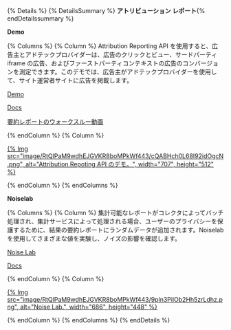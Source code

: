 {% Details %} {% DetailsSummary %} **アトリビューション レポート**{% endDetailssummary %}

**Demo**

{% Columns %} {% Column %} Attribution Reporting API を使用すると、広告主とアドテックプロバイダーは、広告のクリックとビュー、サードパーティ iframe の広告、およびファーストパーティコンテキストの広告のコンバージョンを測定できます。このデモでは、広告主がアドテックプロバイダーを使用して、サイト運営者サイトに広告を掲載します。

[Demo](https://arapi-home.web.app/)

[Docs](/docs/privacy-sandbox/attribution-reporting/)

[要約レポートのウォークスルー動画](https://drive.google.com/file/d/18RGEx_mrhDJuMsLUK1BZ0cK5FSZRAAqh/view)

{% endColumn %} {% Column %}

<a href="https://arapi-home.web.app/">{% Img src="image/RtQlPaM9wdhEJGVKR8boMPkWf443/cQABHch0L68I92idOgcN.png", alt="Attribution Repoting API のデモ。", width="707", height="512" %}</a>

{% endColumn %} {% endColumns %}

**Noiselab**

{% Columns %} {% Column %} 集計可能なレポートがコレクタによってバッチ処理され、集計サービスによって処理される場合、ユーザーのプライバシーを保護するために、結果の要約レポートにランダムデータが追加されます。Noiselab を使用してさまざまな値を実験し、ノイズの影響を確認します。

[Noise Lab](https://noise-lab.uc.r.appspot.com/?mode=simple)

[Docs](/docs/privacy-sandbox/attribution-reporting/understanding-noise/)

{% endColumn %} {% Column %}

<a href="https://noise-lab.uc.r.appspot.com/?mode=simple">{% Img src="image/RtQlPaM9wdhEJGVKR8boMPkWf443/9pln3PilOb2Hh5zrLdhz.png", alt="Noise Lab.", width="686", height="448" %}</a>

{% endColumn %} {% endColumns %} {% endDetails %}
